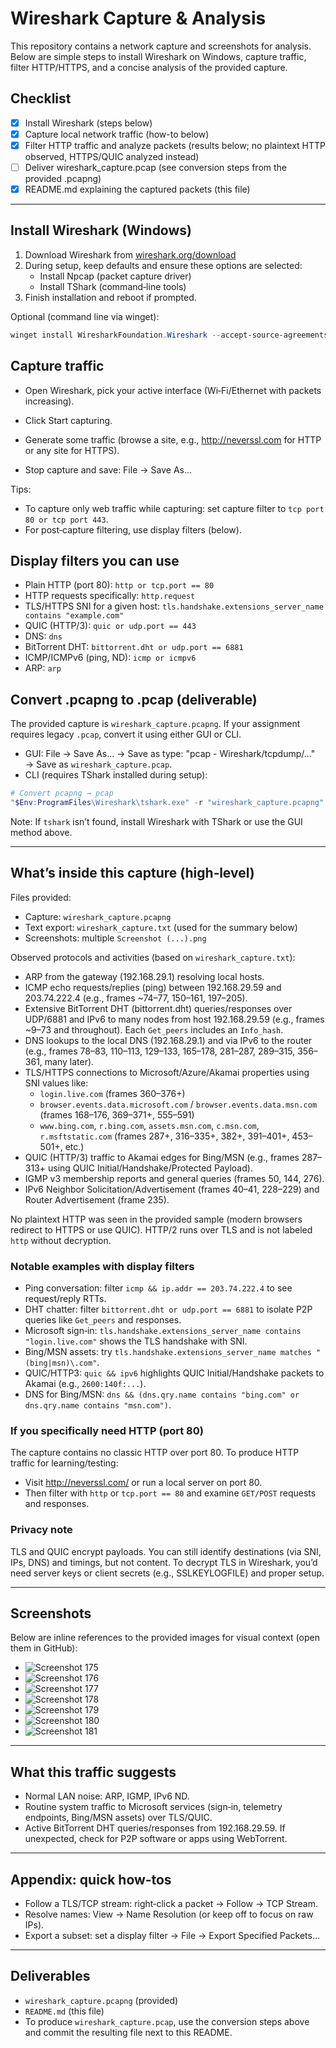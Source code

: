 # Wireshark Capture & Analysis

This repository contains a network capture and screenshots for analysis. Below are simple steps to install Wireshark on Windows, capture traffic, filter HTTP/HTTPS, and a concise analysis of the provided capture.

## Checklist

- [x] Install Wireshark (steps below)
- [x] Capture local network traffic (how-to below)
- [x] Filter HTTP traffic and analyze packets (results below; no plaintext HTTP observed, HTTPS/QUIC analyzed instead)
- [ ] Deliver wireshark_capture.pcap (see conversion steps from the provided .pcapng)
- [x] README.md explaining the captured packets (this file)

---

## Install Wireshark (Windows)

1. Download Wireshark from [wireshark.org/download](https://www.wireshark.org/download.html)
2. During setup, keep defaults and ensure these options are selected:
   - Install Npcap (packet capture driver)
   - Install TShark (command‑line tools)
3. Finish installation and reboot if prompted.

Optional (command line via winget):

```powershell
winget install WiresharkFoundation.Wireshark --accept-source-agreements --accept-package-agreements
```

## Capture traffic

- Open Wireshark, pick your active interface (Wi‑Fi/Ethernet with packets increasing).

- Click Start capturing.

- Generate some traffic (browse a site, e.g., <http://neverssl.com> for HTTP or any site for HTTPS).

- Stop capture and save: File → Save As…

Tips:

- To capture only web traffic while capturing: set capture filter to `tcp port 80 or tcp port 443`.
- For post‑capture filtering, use display filters (below).

## Display filters you can use

- Plain HTTP (port 80): `http or tcp.port == 80`
- HTTP requests specifically: `http.request`
- TLS/HTTPS SNI for a given host: `tls.handshake.extensions_server_name contains "example.com"`
- QUIC (HTTP/3): `quic or udp.port == 443`
- DNS: `dns`
- BitTorrent DHT: `bittorrent.dht or udp.port == 6881`
- ICMP/ICMPv6 (ping, ND): `icmp or icmpv6`
- ARP: `arp`

## Convert .pcapng to .pcap (deliverable)

The provided capture is `wireshark_capture.pcapng`. If your assignment requires legacy `.pcap`, convert it using either GUI or CLI.

- GUI: File → Save As… → Save as type: "pcap - Wireshark/tcpdump/..." → Save as `wireshark_capture.pcap`.
- CLI (requires TShark installed during setup):

```powershell
# Convert pcapng → pcap
"$Env:ProgramFiles\Wireshark\tshark.exe" -r "wireshark_capture.pcapng" -F pcap -w "wireshark_capture.pcap"
```

Note: If `tshark` isn’t found, install Wireshark with TShark or use the GUI method above.

---

## What’s inside this capture (high‑level)

Files provided:

- Capture: `wireshark_capture.pcapng`
- Text export: `wireshark_capture.txt` (used for the summary below)
- Screenshots: multiple `Screenshot (...).png`

Observed protocols and activities (based on `wireshark_capture.txt`):

- ARP from the gateway (192.168.29.1) resolving local hosts.
- ICMP echo requests/replies (ping) between 192.168.29.59 and 203.74.222.4 (e.g., frames ~74–77, 150–161, 197–205).
- Extensive BitTorrent DHT (bittorrent.dht) queries/responses over UDP/6881 and IPv6 to many nodes from host 192.168.29.59 (e.g., frames ~9–73 and throughout). Each `Get_peers` includes an `Info_hash`.
- DNS lookups to the local DNS (192.168.29.1) and via IPv6 to the router (e.g., frames 78–83, 110–113, 129–133, 165–178, 281–287, 289–315, 356–361, many later).
- TLS/HTTPS connections to Microsoft/Azure/Akamai properties using SNI values like:
  - `login.live.com` (frames 360–376+)
  - `browser.events.data.microsoft.com` / `browser.events.data.msn.com` (frames 168–176, 369–371+, 555–591)
  - `www.bing.com`, `r.bing.com`, `assets.msn.com`, `c.msn.com`, `r.msftstatic.com` (frames 287+, 316–335+, 382+, 391–401+, 453–501+, etc.)
- QUIC (HTTP/3) traffic to Akamai edges for Bing/MSN (e.g., frames 287–313+ using QUIC Initial/Handshake/Protected Payload).
- IGMP v3 membership reports and general queries (frames 50, 144, 276).
- IPv6 Neighbor Solicitation/Advertisement (frames 40–41, 228–229) and Router Advertisement (frame 235).

No plaintext HTTP was seen in the provided sample (modern browsers redirect to HTTPS or use QUIC). HTTP/2 runs over TLS and is not labeled `http` without decryption.

### Notable examples with display filters

- Ping conversation: filter `icmp && ip.addr == 203.74.222.4` to see request/reply RTTs.
- DHT chatter: filter `bittorrent.dht or udp.port == 6881` to isolate P2P queries like `Get_peers` and responses.
- Microsoft sign‑in: `tls.handshake.extensions_server_name contains "login.live.com"` shows the TLS handshake with SNI.
- Bing/MSN assets: try `tls.handshake.extensions_server_name matches "(bing|msn)\.com"`.
- QUIC/HTTP3: `quic && ipv6` highlights QUIC Initial/Handshake packets to Akamai (e.g., `2600:140f:...`).
- DNS for Bing/MSN: `dns && (dns.qry.name contains "bing.com" or dns.qry.name contains "msn.com")`.

### If you specifically need HTTP (port 80)

The capture contains no classic HTTP over port 80. To produce HTTP traffic for learning/testing:

- Visit <http://neverssl.com/> or run a local server on port 80.
- Then filter with `http` or `tcp.port == 80` and examine `GET/POST` requests and responses.

### Privacy note

TLS and QUIC encrypt payloads. You can still identify destinations (via SNI, IPs, DNS) and timings, but not content. To decrypt TLS in Wireshark, you’d need server keys or client secrets (e.g., SSLKEYLOGFILE) and proper setup.

---

## Screenshots

Below are inline references to the provided images for visual context (open them in GitHub):

- ![Screenshot 175](<Screenshot (175).png>)
- ![Screenshot 176](<Screenshot (176).png>)
- ![Screenshot 177](<Screenshot (177).png>)
- ![Screenshot 178](<Screenshot (178).png>)
- ![Screenshot 179](<Screenshot (179).png>)
- ![Screenshot 180](<Screenshot (180).png>)
- ![Screenshot 181](<Screenshot (181).png>)

---

## What this traffic suggests

- Normal LAN noise: ARP, IGMP, IPv6 ND.
- Routine system traffic to Microsoft services (sign‑in, telemetry endpoints, Bing/MSN assets) over TLS/QUIC.
- Active BitTorrent DHT queries/responses from 192.168.29.59. If unexpected, check for P2P software or apps using WebTorrent.

---

## Appendix: quick how‑tos

- Follow a TLS/TCP stream: right‑click a packet → Follow → TCP Stream.
- Resolve names: View → Name Resolution (or keep off to focus on raw IPs).
- Export a subset: set a display filter → File → Export Specified Packets…

---

## Deliverables

- `wireshark_capture.pcapng` (provided)
- `README.md` (this file)
- To produce `wireshark_capture.pcap`, use the conversion steps above and commit the resulting file next to this README.
